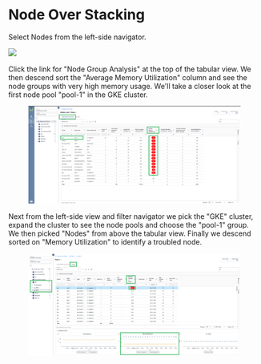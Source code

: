 # Node Over Stacking

Select Nodes from the left-side navigator.

![](https://bptest.gitbook.io/~gitbook/image?url=https%3A%2F%2F4188913827-files.gitbook.io%2F%7E%2Ffiles%2Fv0%2Fb%2Fgitbook-x-prod.appspot.com%2Fo%2Fspaces%252FRNeoHYPAhUAxZfrIDY0P%252Fuploads%252FnDCEhkRegfE7mGQuAHnO%252Fimage.png%3Falt%3Dmedia%26token%3Dd86cfbb0-7057-4b51-aba1-bbfe6d373b08\&width=768\&dpr=4\&quality=100\&sign=4cbff12e\&sv=2)

Click the link for "Node Group Analysis" at the top of the tabular view. We then descend sort the "Average Memory Utilization" column and see the node groups with very high memory usage. We'll take a closer look at the first node pool "pool-1" in the GKE cluster.

<figure><img src="../../.gitbook/assets/image (1).png" alt=""><figcaption></figcaption></figure>

Next from the left-side view and filter navigator we pick the "GKE" cluster, expand the cluster to see the node pools and choose the "pool-1" group. We then picked "Nodes" from above the tabular view. Finally we descend sorted on "Memory Utilization" to identify a troubled node.

<figure><img src="../../.gitbook/assets/image (3).png" alt=""><figcaption></figcaption></figure>

